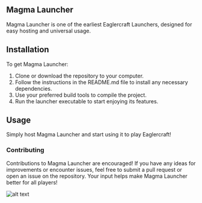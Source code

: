 ## Magma Launcher 

Magma Launcher is one of the earliest Eaglercraft Launchers, designed for easy hosting and universal usage.

## Installation

To get Magma Launcher:

1. Clone or download the repository to your computer.
2. Follow the instructions in the README.md file to install any necessary dependencies.
3. Use your preferred build tools to compile the project.
4. Run the launcher executable to start enjoying its features.

## Usage

Simply host Magma Launcher and start using it to play Eaglercraft!

### Contributing

Contributions to Magma Launcher are encouraged! If you have any ideas for improvements or encounter issues, feel free to submit a pull request or open an issue on the repository. Your input helps make Magma Launcher better for all players!

 ![alt text](https://github.com/FlameDevV2/Magma-Launcher/blob/fc9fe72427c2d807ef89bbfabf26355ad4dffc33/Magma%20Launcherv1.png)

